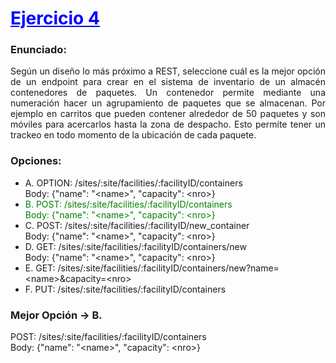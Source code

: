 # <span style="color:blue"><u>Ejercicio 4</u></span>
### Enunciado:

<div style="text-align: justify">Según un diseño lo más próximo a REST, seleccione cuál es la mejor opción de un endpoint para crear en el sistema de inventario de un almacén contenedores de paquetes. Un contenedor permite mediante una numeración hacer un agrupamiento de paquetes que se almacenan. Por ejemplo en carritos que pueden contener alrededor de 50 paquetes y son móviles para acercarlos hasta la zona de despacho. Esto permite tener un trackeo en todo momento de la ubicación de cada paquete.</div>

### Opciones:

- A. OPTION: /sites/:site/facilities/:facilityID/containers\
Body: {"name": "\<name>", "capacity": \<nro>}
- <span style="color:green">B. POST: /sites/:site/facilities/:facilityID/containers\
Body: {"name": "\<name>", "capacity": \<nro>}</span>
- C. POST: /sites/:site/facilities/:facilityID/new_container\
Body: {"name": "\<name>", "capacity": \<nro>}
- D. GET: /sites/:site/facilities/:facilityID/containers/new\
Body: {"name": "\<name>", "capacity": \<nro>}
- E. GET: /sites/:site/facilities/:facilityID/containers/new?name=\<name>&capacity=\<nro>
- F. PUT: /sites/:site/facilities/:facilityID/containers

### Mejor Opción ->   B.  
POST: /sites/:site/facilities/:facilityID/containers\
Body: {"name": "\<name>", "capacity": \<nro>}
